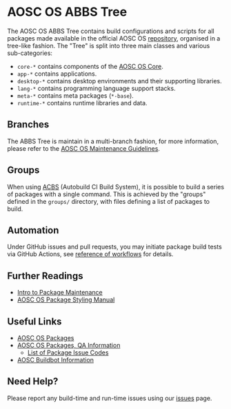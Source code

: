 AOSC OS ABBS Tree
=================

The AOSC OS ABBS Tree contains build configurations and scripts
for all packages made available in the official AOSC OS
[repository](https://repo.aosc.io), organised in a tree-like fashion. The "Tree"
is split into three main classes and various sub-categories:

- `core-*` contains components of the [AOSC OS Core](README.CORE.md).
- `app-*` contains applications.
- `desktop-*` contains desktop environments and their supporting libraries.
- `lang-*` contains programming language support stacks.
- `meta-*` contains meta packages (`*-base`).
- `runtime-*` contains runtime libraries and data.

Branches
--------

The ABBS Tree is maintain in a multi-branch fashion, for more information,
please refer to the [AOSC OS Maintenance Guidelines](https://wiki.aosc.io/developer/packaging/topic-based-maintenance-guideline).

Groups
------

When using [ACBS](https://github.com/AOSC-Dev/acbs/) (Autobuild CI Build System),
it is possible to build a series of packages with a single command. This is
achieved by the "groups" defined in the `groups/` directory, with files defining
a list of packages to build.

Automation
----------

Under GitHub issues and pull requests, you may initiate package build tests via GitHub Actions, see [reference of workflows](.github/workflows/README.md) for details.

Further Readings
----------------

- [Intro to Package Maintenance](https://wiki.aosc.io/developer/packaging/basics)
- [AOSC OS Package Styling Manual](https://wiki.aosc.io/developer/packaging/package-styling-manual)

Useful Links
------------

- [AOSC OS Packages](https://packages.aosc.io/)
- [AOSC OS Packages, QA Information](https://packages.aosc.io/qa/)
    - [List of Package Issue Codes](https://wiki.aosc.io/developer/packaging/qa-issue-codes)
- [AOSC Buildbot Information](https://wiki.aosc.io/developer/infrastructure/buildbots)

Need Help?
----------

Please report any build-time and run-time issues using our
[issues](https://github.com/AOSC-Dev/aosc-os-abbs/issues/new/choose) page.
